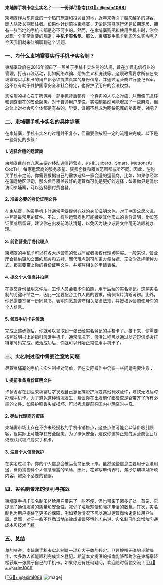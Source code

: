**柬埔寨手机卡怎么实名？——一份详尽指南[[TG💪+ @esim1088](https://t.me/s/esim1088)]**

柬埔寨作为东南亚的一个热门旅游和投资目的地，近年来吸引了越来越多的游客、商人以及长期居住者。如果你计划前往柬埔寨，无论是短期旅行还是长期定居，拥有一张当地的手机卡都是必不可少的。然而，在柬埔寨购买和使用手机卡时，你会发现一个非常重要的规定：**手机卡实名制**。那么，柬埔寨手机卡到底怎么实名呢？今天我们就来详细聊聊这个话题。

### 一、为什么柬埔寨要实行手机卡实名制？

柬埔寨政府在2016年颁布了一项关于手机卡实名制的法规，旨在加强电信行业的管理，打击非法活动，比如网络诈骗、恐怖主义和洗钱等。这项政策要求所有在柬埔寨购买手机卡的用户都必须提供真实的身份信息，并通过运营商进行登记备案。这不仅有助于维护国家安全和社会稳定，也保护了用户的合法权益。

实名制的核心在于确保每一部手机背后都有一个真实的人与之对应，从而便于追踪和调查潜在的安全隐患。对于普通用户来说，实名制虽然可能增加了一些麻烦，但总体上对社会和个体都是有益的。毕竟，谁都不想成为网络犯罪的受害者，对吧？

### 二、柬埔寨手机卡实名的具体步骤

在柬埔寨，手机卡实名的过程并不复杂，但需要你按照一定的流程来完成。以下是一些常见的步骤：

#### 1. 选择合适的运营商

柬埔寨目前有几家主要的移动通信运营商，包括Cellcard、Smart、Metfone和CooTel。每家运营商的服务质量、资费套餐和覆盖范围都有所不同。因此，在购买手机卡之前，你需要根据自己的需求选择一家合适的运营商。比如，如果你经常在偏远地区活动，那么信号覆盖较好的运营商可能是更好的选择；如果你只是偶尔访问柬埔寨，可以选择预付费套餐。

#### 2. 准备必要的身份证明文件

在柬埔寨，购买手机卡时通常需要提供有效的身份证明文件。对于中国公民来说，护照是最常用的证件。不过，有些运营商也可能接受其他形式的身份证明，比如签证页或居留证。建议你在出发前确认清楚，以免因为缺少必要文件而无法顺利办理。

#### 3. 前往营业厅或代理点

柬埔寨的手机卡可以在各大运营商的营业厅或者授权代理点购买。一般来说，营业厅会提供更加全面的服务和支持，而代理点则可能更方便快捷。无论你选择哪种方式，都需要带上你的身份证明文件，并填写相关的申请表格。

#### 4. 提交个人信息并拍照

在提交身份证明文件后，工作人员会要求你拍照，用于后续的实名登记。这是实名制的关键环节之一，因此一定要配合工作人员的要求，确保照片清晰可辨。此外，你还需要签署一份同意书，表明你愿意遵守相关法律法规，并授权运营商使用你的个人信息。

#### 5. 领取手机卡并激活

完成上述步骤后，你就可以领取到一张已经实名登记的手机卡了。接下来，你需要按照说明书上的指引激活手机卡。通常情况下，激活过程可以通过发送短信或拨打特定号码完成。激活成功后，你就可以开始正常使用手机卡了。

### 三、实名制过程中需要注意的问题

尽管柬埔寨的手机卡实名制相对简单，但在实际操作中仍有一些问题需要注意：

#### 1. 提前准备身份证明文件

许多游客在到达柬埔寨后才发现自己忘记携带护照或其他有效证件，导致无法及时办理手机卡。为了避免这种情况发生，建议你在出发前仔细检查是否带齐了所有必需的文件。如果护照丢失或损坏，可以考虑提前在国内办理临时护照。

#### 2. 确认代理商的资质

柬埔寨市场上存在不少未经授权的手机卡销售点，这些点位可能会以低价吸引顾客，但实际上可能存在安全隐患。为了确保安全，建议你选择正规的运营商营业厅或授权代理点购买手机卡。

#### 3. 注意个人信息保护

在实名过程中，你的个人信息会被运营商记录下来。虽然这些信息主要用于合法用途，但仍需警惕个人信息泄露的风险。因此，在填写申请表时，务必仔细核对所填内容，避免不必要的错误。

### 四、实名制带来的便利与挑战

柬埔寨手机卡实名制虽然给用户带来了一些不便，但也带来了诸多好处。首先，它提高了通信服务的质量和安全性，减少了垃圾短信和骚扰电话的数量。其次，实名制也为用户提供了更多的保障，例如紧急情况下可以通过运营商快速定位用户位置。然而，对于一些不熟悉当地法律或语言环境的人来说，实名制可能会增加沟通成本和技术门槛。

### 五、总结

总的来说，柬埔寨手机卡实名制是一项利大于弊的规定。只要按照正确的步骤操作，大多数人都能顺利完成实名登记。希望本文提供的指南能够帮助你在柬埔寨轻松获取一张属于自己的手机卡。如果你还有任何疑问，欢迎随时留言交流！[[TG💪+ @esim1088](https://t.me/s/esim1088)]

[[TG💪+ @esim1088](https://t.me/s/esim1088) ![Image](https://i.postimg.cc/4NQfJmqS/Snipaste-2025-05-13-00-14-12.png)]